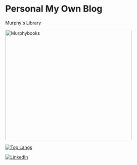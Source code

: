 # Personal My Own Blog
[Murphy's Library](https://www.murphybooks.me/)

<img src="https://github.com/murphybread/murphybread/assets/50486329/efefe02f-c782-44a1-92d3-e434525a29d6" alt="Murphybooks" width="400" height="350">


[![Top Langs](https://github-readme-stats.vercel.app/api/top-langs/?username=murphybread&hide=scss,nunjucks,hcl)](https://github.com/anuraghazra/github-readme-stats)



[![LinkedIn](https://img.shields.io/badge/LinkedIn-0077B5?style=for-the-badge&logo=linkedin&logoColor=white)](https://www.linkedin.com/in/%EB%AF%BC%EC%B0%AC-%EA%B9%80-aba89a243)

